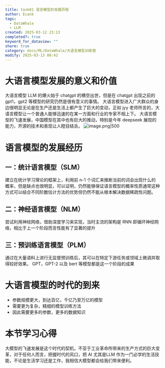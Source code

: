 ```yaml
---
title: task01 语言模型的发展历程
author: Ecank
tags:
  - DataWhale
  - LLM
created: 2025-03-12 23:13
completed?: true
keyword_for_dataview: ""
share: true
category: docs/ML/DataWhale/大语言模型训练营
modify: 2025-03-13 00:42
---
```


# 大语言模型发展的意义和价值
大语言模型 LLM 的爆火始于 chatgpt 的横空出世，但是在 chatgpt 出现之前的 gpt1，gpt2 等模型的研究仍然是很有意义的事情。
大语言模型进入广大群众的身边很明显无论是在生产还是生活上都产生了巨大的变动，正如 jyy 老师所言的，大语言模型让一个普通人能够迅速的在某一方面和行业的专家不相上下。
大语言模型的飞速发展，中国模型在其中也有巨大的推动，特别是今年 deepseek 展现的能力，开源的技术和表现让人瞠目结舌。
![image.png|500](https://eeecank-1325470508.cos.ap-shanghai.myqcloud.com/20250313003338.png)
# 语言模型的发展经历
## 一：统计语言模型（SLM）
建立在统计学习理论的框架上，利用前 n-1 个词汇来推断当前的词会出现什么的概率，但是缺点也很明显，可以证明，仍然能够保证语言模型的概率性质通常这种方式可以结合不同阶数估计方法的优势但仍然不能从根本解决数据稀疏性问题。
## 二：神经语言模型（NLM）
尝试利用神经网络，借助深度学习来实现，当时主流的架构是 RNN 即循环神经网络，相比于上一个阶段而言性能有了显著的提升
## 三：预训练语言模型（PLM）
通过在大量语料上进行无监督预训练后，其可以在特定下游任务或领域上微调并取得较好效果。
GPT，GPT-2 以及 bert 等模型都是这一个阶段的成果
# 大语言模型的时代的到来
* 参数规模更大，到达百亿，千亿乃至万亿的模型
* 需要更为复杂，精细的模型训练方法
* 因此需要更多的参数，更多的数据知识
# 本节学习心得
大模型的飞速发展是这个时代的契机，不亚于工业革命所带来的生产方式的巨大变革，对于任何人而言，把握时代的风口，把 AI 尤其是LLM 作为一门必学的生活技能，不论是生活学习还是工作，我相信大模型都会给我们带来便利。
